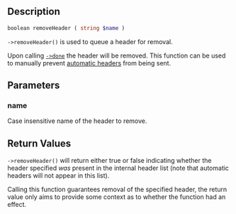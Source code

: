 ## Description
```php
boolean removeHeader ( string $name )
```

`->removeHeader()` is used to queue a header for removal.

Upon calling [`->done`](done) the header will be removed. This function can be used to manually prevent [automatic headers](auto) from being sent.

## Parameters
### name
Case insensitive name of the header to remove.

## Return Values
`->removeHeader()` will return either true or false indicating whether the header specified *was* present in the internal header list (note that automatic headers will not appear in this list).

Calling this function guarantees removal of the specified header, the return value only aims to provide some context as to whether the function had an effect.